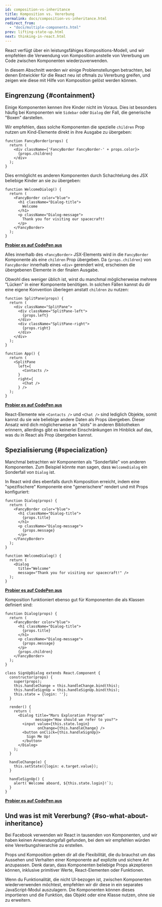 ```yaml
---
id: composition-vs-inheritance
title: Komposition vs. Vererbung
permalink: docs/composition-vs-inheritance.html
redirect_from:
  - "docs/multiple-components.html"
prev: lifting-state-up.html
next: thinking-in-react.html
---
```


React verfügt über ein leistungsfähiges Kompositions-Modell, und wir empfehlen die Verwendung von Komposition anstelle von Vererbung um Code zwischen Komponenten wiederzuverwenden.

In diesem Abschnitt werden wir einige Problemstellungen betrachten, bei denen Entwickler für die React neu ist oftmals zu Vererbung greifen, und zeigen wie diese mit Hilfe von Komposition gelöst werden können.

## Eingrenzung {#containment}

Einige Komponenten kennen ihre Kinder nicht im Voraus. Dies ist besonders häufig bei Komponenten wie `Sidebar` oder `Dialog` der Fall, die generische "Boxen" darstellen.

Wir empfehlen, dass solche Komponenten die spezielle `children` Prop nutzen um Kind-Elemente direkt in ihre Ausgabe zu übergeben:

```js{4}
function FancyBorder(props) {
  return (
    <div className={'FancyBorder FancyBorder-' + props.color}>
      {props.children}
    </div>
  );
}
```

Dies ermöglicht es anderen Komponenten durch Schachtelung des JSX beliebige Kinder an sie zu übergeben:

```js{4-9}
function WelcomeDialog() {
  return (
    <FancyBorder color="blue">
      <h1 className="Dialog-title">
        Welcome
      </h1>
      <p className="Dialog-message">
        Thank you for visiting our spacecraft!
      </p>
    </FancyBorder>
  );
}
```

[**Probier es auf CodePen aus**](https://codepen.io/gaearon/pen/ozqNOV?editors=0010)

Alles innerhalb des `<FancyBorder>` JSX-Elements wird in die `FancyBorder` Komponente als eine `children` Prop übergeben. Da `{props.children}` von `FancyBorder` innerhalb eines `<div>` gerendert wird, erscheinen die übergebenen Elemente in der finalen Ausgabe.

Obwohl dies weniger üblich ist, wirst du manchmal möglicherweise mehrere "Lücken" in einer Komponente benötigen. In solchen Fällen kannst du dir eine eigene Konvention überlegen anstatt `children` zu nutzen:

```js{5,8,18,21}
function SplitPane(props) {
  return (
    <div className="SplitPane">
      <div className="SplitPane-left">
        {props.left}
      </div>
      <div className="SplitPane-right">
        {props.right}
      </div>
    </div>
  );
}

function App() {
  return (
    <SplitPane
      left={
        <Contacts />
      }
      right={
        <Chat />
      } />
  );
}
```

[**Probier es auf CodePen aus**](https://codepen.io/gaearon/pen/gwZOJp?editors=0010)

React-Elemente wie `<Contacts />` und `<Chat />` sind lediglich Objekte, somit kannst du sie wie beliebige andere Daten als Props übergeben. Dieser Ansatz wird dich möglicherweise an "slots" in anderen Bibliotheken erinnern, allerdings gibt es keinerlei Einschränkungen im Hinblick auf das, was du in React als Prop übergeben kannst.

## Spezialisierung {#specialization}

Manchmal betrachten wir Komponenten als "Sonderfälle" von anderen Komponenten. Zum Beispiel könnte man sagen, dass `WelcomeDialog` ein Sonderfall von `Dialog` ist.

In React wird dies ebenfalls durch Komposition erreicht, indem eine "spezifischere" Komponente eine "generischere" rendert und mit Props konfiguriert:

```js{5,8,16-18}
function Dialog(props) {
  return (
    <FancyBorder color="blue">
      <h1 className="Dialog-title">
        {props.title}
      </h1>
      <p className="Dialog-message">
        {props.message}
      </p>
    </FancyBorder>
  );
}

function WelcomeDialog() {
  return (
    <Dialog
      title="Welcome"
      message="Thank you for visiting our spacecraft!" />
  );
}
```

[**Probier es auf CodePen aus**](https://codepen.io/gaearon/pen/kkEaOZ?editors=0010)

Komposition funktioniert ebenso gut für Komponenten die als Klassen definiert sind:

```js{10,27-31}
function Dialog(props) {
  return (
    <FancyBorder color="blue">
      <h1 className="Dialog-title">
        {props.title}
      </h1>
      <p className="Dialog-message">
        {props.message}
      </p>
      {props.children}
    </FancyBorder>
  );
}

class SignUpDialog extends React.Component {
  constructor(props) {
    super(props);
    this.handleChange = this.handleChange.bind(this);
    this.handleSignUp = this.handleSignUp.bind(this);
    this.state = {login: ''};
  }

  render() {
    return (
      <Dialog title="Mars Exploration Program"
              message="How should we refer to you?">
        <input value={this.state.login}
               onChange={this.handleChange} />
        <button onClick={this.handleSignUp}>
          Sign Me Up!
        </button>
      </Dialog>
    );
  }

  handleChange(e) {
    this.setState({login: e.target.value});
  }

  handleSignUp() {
    alert(`Welcome aboard, ${this.state.login}!`);
  }
}
```

[**Probier es auf CodePen aus**](https://codepen.io/gaearon/pen/gwZbYa?editors=0010)

## Und was ist mit Vererbung? {#so-what-about-inheritance}

Bei Facebook verwenden wir React in tausenden von Komponenten, und wir haben keinen Anwendungsfall gefunden, bei dem wir empfehlen würden eine Vererbungshierarchie zu erstellen.

Props und Komposition geben dir all die Flexibilität, die du brauchst um das Aussehen und Verhalten einer Komponente auf explizite und sichere Art anzupassen. Denk daran, dass Komponenten beliebige Props akzeptieren können, inklusive primitiver Werte, React-Elementen oder Funktionen.

Wenn du Funktionalität, die nicht UI-bezogen ist, zwischen Komponenten wiederverwenden möchtest, empfehlen wir dir diese in ein separates JavaScript-Modul auszulagern. Die Komponenten können dieses importieren und die Funktion, das Objekt oder eine Klasse nutzen, ohne sie zu erweitern.
